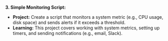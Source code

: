 **3. Simple Monitoring Script:**

* **Project:** Create a script that monitors a system metric (e.g., CPU usage, disk space) and sends alerts if it exceeds a threshold.
* **Learning:**  This project covers working with system metrics, setting up timers, and sending notifications (e.g., email, Slack).